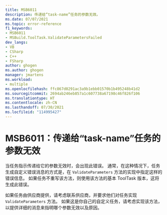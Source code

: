 ```yaml
---
title: MSB6011
description: 传递给“task-name”任务的参数无效。
ms.date: 07/07/2021
ms.topic: error-reference
f1_keywords:
- MSB6011
- MSBuild.ToolTask.ValidateParametersFailed
dev_langs:
- VB
- CSharp
- C++
- FSharp
author: ghogen
ms.author: ghogen
manager: jmartens
ms.workload:
- multiple
ms.openlocfilehash: ffc867d0291ac3a9b1ebb01570b1b495248b41d2
ms.sourcegitcommit: 2694ab246eb857a1c607738a67198c46f826f106
ms.translationtype: HT
ms.contentlocale: zh-CN
ms.lasthandoff: 07/30/2021
ms.locfileid: "114995427"
---
```

# <a name="msb6011-invalid-parameters-passed-to-the-task-name-task"></a>MSB6011：传递给“task-name”任务的参数无效

当任务指示传递给它的参数无效时，会出现此错误。 通常，在这种情况下，任务生成自定义错误消息的方式是，在 `ValidateParameters` 方法的实现中指定这样的错误信息。 如果任务不重写该方法，则使用该方法的基本 ToolTask 版本，这将生成此错误。

如果任务由供应商提供，请考虑联系供应商，并要求他们对任务实现 `ValidateParameters` 方法。 如果这是你自己的自定义任务，请考虑实现该方法，以提供详细的消息来指明哪个参数无效以及原因。
